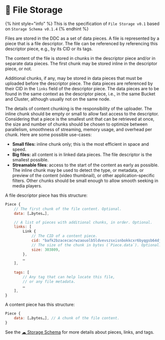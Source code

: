 # 📂 File Storage

{% hint style="info" %} This is the specification of `File Storage v0.1` based on `Storage Schema v0.1.4`
{% endhint %}

Files are stored in the DDC as a set of data pieces. A file is represented by a piece that is a file descriptor. The file can be referenced by referencing this descriptor piece, e.g., by its CID or its tags.

The content of the file is stored in chunks in the descriptor piece and/or in separate data pieces.
The first chunk may be stored inline in the descriptor piece, or not.

Additional chunks, if any, may be stored in data pieces that must be uploaded before the descriptor piece. The data pieces are referenced by their CID in the `links` field of the descriptor piece. The data pieces are to be found in the same context as the descriptor piece, i.e., in the same Bucket and Cluster, although usually not on the same node.

The details of content chunking is the responsibility of the uploader.
The inline chunk should be empty or small to allow fast access to the descriptor.
Considering that a piece is the smallest unit that can be retrieved at once, the size and number of chunks should be chosen to optimize between parallelism, smoothness of streaming, memory usage, and overhead per chunk. Here are some possible use-cases:
* **Small files:** inline chunk only; this is the most efficient in space and speed.
* **Big files:** all content is in linked data pieces. The file descriptor is the smallest possible.
* **Streamable files**: access to the start of the content as early as possible. The inline chunk may be used to detect the type, or metadata, or preview of the content (video thumbnail), or other application-specific filters. Other chunks should be small enough to allow smooth seeking in media players.

A file descriptor piece has this structure:

```javascript
Piece {
    // The first chunk of the file content. Optional.
    data: […bytes…],

    // A list of pieces with additional chunks, in order. Optional.
    links: [
        Link {
            // The CID of a content piece.
            cid: "bafk2bzacecacrwzaouolb5ldvevszsxisnbokkcxr6byqgsb64djse4uyzvnu",
            // The size of the chunk in bytes (`Piece.data`). Optional.
            size: 303809,
        },
        …
    ],
    
    tags: [
        // Any tag that can help locate this file,
        // or any file metadata.
        …
    ],
}
```

A content piece has this structure:

```javascript
Piece {
    data: […bytes…], // A chunk of the file content.
}
```

See the [☁ Storage Schema](storage-schema.md) for more details about pieces, links, and tags.
